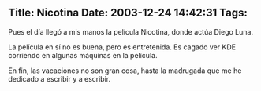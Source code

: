 Title: Nicotina
Date: 2003-12-24 14:42:31
Tags: 
---
<p>Pues el día llegó a mis manos la película Nicotina, donde actúa Diego Luna.</p>

<p>La película en sí no es buena, pero es entretenida. Es cagado ver KDE corriendo en algunas máquinas en la película.</p>

<p>En fin, las vacaciones no son gran cosa, hasta la madrugada que me he dedicado a escribir y a escribir.</p>

